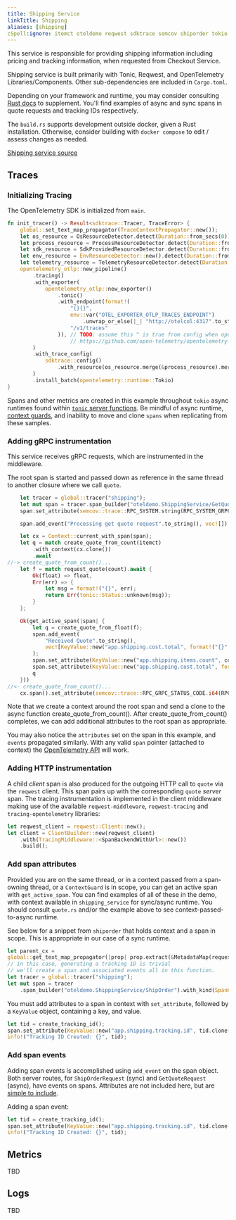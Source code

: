 ```yaml
---
title: Shipping Service
linkTitle: Shipping
aliases: [shipping]
cSpell:ignore: itemct oteldemo reqwest sdktrace semcov shiporder tokio
---
```


This service is responsible for providing shipping information including pricing
and tracking information, when requested from Checkout Service.

Shipping service is built primarily with Tonic, Reqwest, and OpenTelemetry
Libraries/Components. Other sub-dependencies are included in `Cargo.toml`.

Depending on your framework and runtime, you may consider consulting
[Rust docs](/docs/languages/rust/) to supplement. You'll find examples of async
and sync spans in quote requests and tracking IDs respectively.

The `build.rs` supports development outside docker, given a Rust installation.
Otherwise, consider building with `docker compose` to edit / assess changes as
needed.

[Shipping service source](https://github.com/open-telemetry/opentelemetry-demo/blob/main/src/shipping/)

## Traces

### Initializing Tracing

The OpenTelemetry SDK is initialized from `main`.

```rust
fn init_tracer() -> Result<sdktrace::Tracer, TraceError> {
    global::set_text_map_propagator(TraceContextPropagator::new());
    let os_resource = OsResourceDetector.detect(Duration::from_secs(0));
    let process_resource = ProcessResourceDetector.detect(Duration::from_secs(0));
    let sdk_resource = SdkProvidedResourceDetector.detect(Duration::from_secs(0));
    let env_resource = EnvResourceDetector::new().detect(Duration::from_secs(0));
    let telemetry_resource = TelemetryResourceDetector.detect(Duration::from_secs(0));
    opentelemetry_otlp::new_pipeline()
        .tracing()
        .with_exporter(
            opentelemetry_otlp::new_exporter()
                .tonic()
                .with_endpoint(format!(
                    "{}{}",
                    env::var("OTEL_EXPORTER_OTLP_TRACES_ENDPOINT")
                        .unwrap_or_else(|_| "http://otelcol:4317".to_string()),
                    "/v1/traces"
                )), // TODO: assume this ^ is true from config when opentelemetry crate > v0.17.0
                    // https://github.com/open-telemetry/opentelemetry-rust/pull/806 includes the environment variable.
        )
        .with_trace_config(
            sdktrace::config()
                .with_resource(os_resource.merge(&process_resource).merge(&sdk_resource).merge(&env_resource).merge(&telemetry_resource)),
        )
        .install_batch(opentelemetry::runtime::Tokio)
}
```

Spans and other metrics are created in this example throughout `tokio` async
runtimes found within
[`tonic` server functions](https://github.com/hyperium/tonic/blob/master/examples/helloworld-tutorial.md#writing-our-server).
Be mindful of async runtime,
[context guards](https://docs.rs/opentelemetry/latest/opentelemetry/struct.ContextGuard.html),
and inability to move and clone `spans` when replicating from these samples.

### Adding gRPC instrumentation

This service receives gRPC requests, which are instrumented in the middleware.

The root span is started and passed down as reference in the same thread to
another closure where we call `quote`.

```rust
    let tracer = global::tracer("shipping");
    let mut span = tracer.span_builder("oteldemo.ShippingService/GetQuote").with_kind(SpanKind::Server).start_with_context(&tracer, &parent_cx);
    span.set_attribute(semcov::trace::RPC_SYSTEM.string(RPC_SYSTEM_GRPC));

    span.add_event("Processing get quote request".to_string(), vec![]);

    let cx = Context::current_with_span(span);
    let q = match create_quote_from_count(itemct)
        .with_context(cx.clone())
        .await
//-> create_quote_from_count()...
    let f = match request_quote(count).await {
        Ok(float) => float,
        Err(err) => {
            let msg = format!("{}", err);
            return Err(tonic::Status::unknown(msg));
        }
    };

    Ok(get_active_span(|span| {
        let q = create_quote_from_float(f);
        span.add_event(
            "Received Quote".to_string(),
            vec![KeyValue::new("app.shipping.cost.total", format!("{}", q))],
        );
        span.set_attribute(KeyValue::new("app.shipping.items.count", count as i64));
        span.set_attribute(KeyValue::new("app.shipping.cost.total", format!("{}", q)));
        q
    }))
//<- create_quote_from_count()...
    cx.span().set_attribute(semcov::trace::RPC_GRPC_STATUS_CODE.i64(RPC_GRPC_STATUS_CODE_OK));
```

Note that we create a context around the root span and send a clone to the async
function create_quote_from_count(). After create_quote_from_count() completes,
we can add additional attributes to the root span as appropriate.

You may also notice the `attributes` set on the span in this example, and
`events` propagated similarly. With any valid `span` pointer (attached to
context) the
[OpenTelemetry API](https://docs.rs/opentelemetry/0.17.0/opentelemetry/trace/struct.SpanRef.html)
will work.

### Adding HTTP instrumentation

A child _client_ span is also produced for the outgoing HTTP call to `quote` via
the `reqwest` client. This span pairs up with the corresponding `quote` _server_
span. The tracing instrumentation is implemented in the client middleware making
use of the available `reqwest-middleware`, `reqwest-tracing` and
`tracing-opentelemetry` libraries:

```rust
let reqwest_client = reqwest::Client::new();
let client = ClientBuilder::new(reqwest_client)
    .with(TracingMiddleware::<SpanBackendWithUrl>::new())
    .build();
```

### Add span attributes

Provided you are on the same thread, or in a context passed from a span-owning
thread, or a `ContextGuard` is in scope, you can get an active span with
`get_active_span`. You can find examples of all of these in the demo, with
context available in `shipping_service` for sync/async runtime. You should
consult `quote.rs` and/or the example above to see context-passed-to-async
runtime.

See below for a snippet from `shiporder` that holds context and a span in scope.
This is appropriate in our case of a sync runtime.

```rust
let parent_cx =
global::get_text_map_propagator(|prop| prop.extract(&MetadataMap(request.metadata())));
// in this case, generating a tracking ID is trivial
// we'll create a span and associated events all in this function.
let tracer = global::tracer("shipping");
let mut span = tracer
    .span_builder("oteldemo.ShippingService/ShipOrder").with_kind(SpanKind::Server).start_with_context(&tracer, &parent_cx);
```

You must add attributes to a span in context with `set_attribute`, followed by a
`KeyValue` object, containing a key, and value.

```rust
let tid = create_tracking_id();
span.set_attribute(KeyValue::new("app.shipping.tracking.id", tid.clone()));
info!("Tracking ID Created: {}", tid);
```

### Add span events

Adding span events is accomplished using `add_event` on the span object. Both
server routes, for `ShipOrderRequest` (sync) and `GetQuoteRequest` (async), have
events on spans. Attributes are not included here, but are
[simple to include](https://docs.rs/opentelemetry/latest/opentelemetry/trace/trait.Span.html#method.add_event).

Adding a span event:

```rust
let tid = create_tracking_id();
span.set_attribute(KeyValue::new("app.shipping.tracking.id", tid.clone()));
info!("Tracking ID Created: {}", tid);
```

## Metrics

TBD

## Logs

TBD
